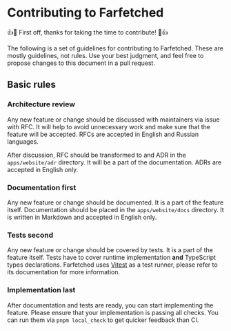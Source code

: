# Contributing to Farfetched

👍🎉 First off, thanks for taking the time to contribute! 🎉👍

The following is a set of guidelines for contributing to Farfetched. These are mostly guidelines, not rules. Use your best judgment, and feel free to propose changes to this document in a pull request.

## Basic rules

### Architecture review

Any new feature or change should be discussed with maintainers via issue with RFC. It will help to avoid unnecessary work and make sure that the feature will be accepted. RFCs are accepted in English and Russian languages.

After discussion, RFC should be transformed to and ADR in the `apps/website/adr` directory. It will be a part of the documentation. ADRs are accepted in English only.

### Documentation first

Any new feature or change should be documented. It is a part of the feature itself. Documentation should be placed in the `apps/website/docs` directory. It is written in Markdown and accepted in English only.

### Tests second

Any new feature or change should be covered by tests. It is a part of the feature itself. Tests have to cover runtime implementation **and** TypeScript types declarations. Farfetched uses [Vitest](https://vitest.dev/) as a test runner, please refer to its documentation for more information.

### Implementation last

After documentation and tests are ready, you can start implementing the feature. Please ensure that your implementation is passing all checks. You can run them via `pnpm local_check` to get quicker feedback than CI.
